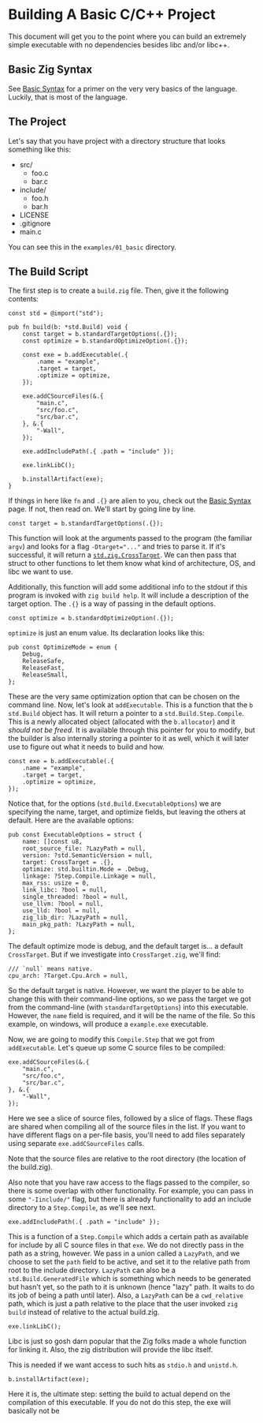 # Building A Basic C/C++ Project

This document will get you to the point where you can build an extremely simple
executable with no dependencies besides libc and/or libc++.

## Basic Zig Syntax

See [Basic Syntax](./SYNTAX_BASIC.md) for a primer on the very very basics
of the language. Luckily, that is most of the language.

## The Project

Let's say that you have project with a directory structure that looks something
like this:

- src/
  - foo.c
  - bar.c
- include/
  - foo.h
  - bar.h
- LICENSE
- .gitignore
- main.c

You can see this in the `examples/01_basic` directory.

## The Build Script

The first step is to create a `build.zig` file. Then, give it the following
contents:

```zig
const std = @import("std");

pub fn build(b: *std.Build) void {
    const target = b.standardTargetOptions(.{});
    const optimize = b.standardOptimizeOption(.{});

    const exe = b.addExecutable(.{
        .name = "example",
        .target = target,
        .optimize = optimize,
    });

    exe.addCSourceFiles(&.{
        "main.c",
        "src/foo.c",
        "src/bar.c",
    }, &.{
        "-Wall",
    });

    exe.addIncludePath(.{ .path = "include" });

    exe.linkLibC();

    b.installArtifact(exe);
}
```

If things in here like `fn` and `.{}` are alien to you, check out the [Basic Syntax](./BASIC_ZIG_SYNTAX.md)
page. If not, then read on. We'll start by going line by line.

```zig
const target = b.standardTargetOptions(.{});
```

This function will look at the arguments passed to the program (the familiar
`argv`) and looks for a flag `-Dtarget="..."` and tries to parse it. If it's
successful, it will return a [`std.zig.CrossTarget`](https://ziglang.org/documentation/master/std/#A;std:zig.CrossTarget).
We can then pass that struct to other functions to let them know what kind of
architecture, OS, and libc we want to use.

Additionally, this function will add some additional info to the stdout if this
program is invoked with `zig build help`. It will include a description of the
target option. The `.{}` is a way of passing in the default options.

```zig
const optimize = b.standardOptimizeOption(.{});
```

`optimize` is just an enum value. Its declaration looks like this:

```zig
pub const OptimizeMode = enum {
    Debug,
    ReleaseSafe,
    ReleaseFast,
    ReleaseSmall,
};
```

These are the very same optimization option that can be chosen on the command line.
Now, let's look at `addExecutable`. This is a function that the `b` `std.Build`
object has. It will return a pointer to a `std.Build.Step.Compile`. This is a newly
allocated object (allocated with the `b.allocator`) and it _should not be freed_.
It is available through this pointer for you to modify, but the builder is also
internally storing a pointer to it as well, which it will later use to figure out
what it needs to build and how.

```zig
const exe = b.addExecutable(.{
    .name = "example",
    .target = target,
    .optimize = optimize,
});
```

Notice that, for the options (`std.Build.ExecutableOptions`) we are specifying
the name, target, and optimize fields, but leaving the others at default. Here
are the available options:

```zig
pub const ExecutableOptions = struct {
    name: []const u8,
    root_source_file: ?LazyPath = null,
    version: ?std.SemanticVersion = null,
    target: CrossTarget = .{},
    optimize: std.builtin.Mode = .Debug,
    linkage: ?Step.Compile.Linkage = null,
    max_rss: usize = 0,
    link_libc: ?bool = null,
    single_threaded: ?bool = null,
    use_llvm: ?bool = null,
    use_lld: ?bool = null,
    zig_lib_dir: ?LazyPath = null,
    main_pkg_path: ?LazyPath = null,
};
```

The default optimize mode is debug, and the default target is... a default `CrossTarget`.
But if we investigate into `CrossTarget.zig`, we'll find:

```zig
/// `null` means native.
cpu_arch: ?Target.Cpu.Arch = null,
```

So the default target is native. However, we want the player to be able to change
this with their command-line options, so we pass the target we got from the command-line
(with `standardTargetOptions`) into this executable. However, the `name` field is
required, and it will be the name of the file. So this example, on windows, will
produce a `example.exe` executable.

Now, we are going to modify this `Compile.Step` that we got from `addExecutable`.
Let's queue up some C source files to be compiled:

```zig
exe.addCSourceFiles(&.{
    "main.c",
    "src/foo.c",
    "src/bar.c",
}, &.{
    "-Wall",
});
```

Here we see a slice of source files, followed by a slice of flags. These flags
are shared when compiling all of the source files in the list. If you want to
have different flags on a per-file basis, you'll need to add files separately
using separate `exe.addCSourceFiles` calls.

Note that the source files are relative to the root directory (the location of
the build.zig).

Also note that you have raw access to the flags passed to the compiler, so there
is some overlap with other functionality. For example, you can pass in some
`"-Iinclude/"` flag, but there is already functionality to add an include directory
to a `Step.Compile`, as we'll see next.

```zig
exe.addIncludePath(.{ .path = "include" });
```

This is a function of a `Step.Compile` which adds a certain path as available for
include by all C source files in that `exe`. We do not directly pass in the path
as a string, however. We pass in a union called a `LazyPath`, and we choose to
set the `path` field to be active, and set it to the relative path from root to
the include directory. `LazyPath` can also be a `std.Build.GeneratedFile` which
is something which needs to be generated but hasn't yet, so the path to it is
unknown (hence "lazy" path. It waits to do its job of being a path until later).
Also, a `LazyPath` can be a `cwd_relative` path, which is just a path relative to
the place that the user invoked `zig build` instead of relative to the actual
build.zig.


```zig
exe.linkLibC();
```

Libc is just so gosh darn popular that the Zig folks made a whole function for
linking it. Also, the zig distribution will provide the libc itself.

This is needed if we want access to such hits as `stdio.h` and `unistd.h`.

```zig
b.installArtifact(exe);
```

Here it is, the ultimate step: setting the build to actual depend on the compilation
of this executable. If you do not do this step, the exe will basically not be

